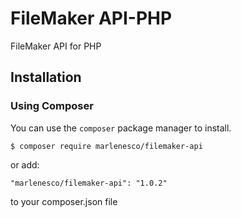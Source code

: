 # FileMaker API-PHP
FileMaker API for PHP

## Installation

### Using Composer
You can use the `composer` package manager to install.

    $ composer require marlenesco/filemaker-api

or add:

    "marlenesco/filemaker-api": "1.0.2"

to your composer.json file
